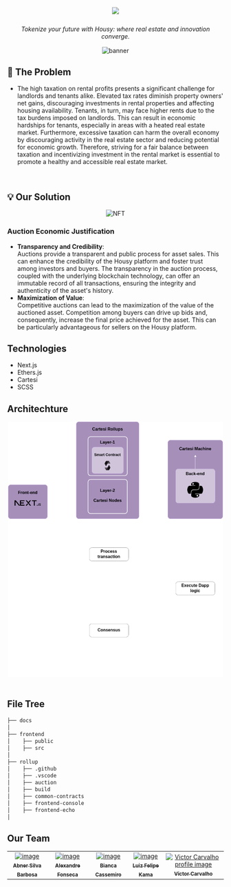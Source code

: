 
<h1 align="center">
    <a href="https://housy-chi.vercel.app/">
    <img src="https://github.com/Alenkassemiro/Housy/assets/99203402/9b7105e3-8f80-4b85-ae34-df8d6b6f9563" width="200px">
    </a>
</h1>


<p align="center">
  <i align="center">Tokenize your future with Housy: where real estate and innovation converge.</i>
</p>
<p align="center">
   <img  src="https://github.com/Alenkassemiro/Housy/assets/99203402/ba453fe0-1f0d-472e-bbc0-ba57f29319e7" width="800px" align="center" alt="banner">
</p>

 


## 🚨 The Problem
 - The high taxation on rental profits presents a significant challenge for landlords and tenants alike.
Elevated tax rates diminish property owners' net gains, discouraging investments in rental properties and affecting housing availability.
Tenants, in turn, may face higher rents due to the tax burdens imposed on landlords. This can result in economic hardships for tenants,
especially in areas with a heated real estate market. Furthermore, excessive taxation can harm the overall economy by discouraging activity
 in the real estate sector and reducing potential for economic growth. Therefore, striving for a fair balance between taxation and
incentivizing investment in the rental market is essential to promote a healthy and accessible real estate market.
<br>

## 💡 Our Solution

<div align="center">
<img src="https://github.com/Alenkassemiro/Housy/assets/99203402/00c45a44-027b-41c0-a3b3-af3d5a5cc78d" width="200px" alt="NFT"> 
</div>

### Auction Economic Justification
- **Transparency and Credibility**: <br>
  Auctions provide a transparent and public process for asset sales. This can enhance the credibility of the Housy platform and foster trust among investors and buyers. The transparency in the auction process, coupled with the underlying blockchain technology, can offer an immutable record of all transactions, ensuring the integrity and authenticity of the asset's history.
- **Maximization of Value**:<br> Competitive auctions can lead to the maximization of the value of the auctioned asset. Competition among buyers can drive up bids and, consequently, increase the final price achieved for the asset. This can be particularly advantageous for sellers on the Housy platform.
## Technologies
- Next.js
- Ethers.js
- Cartesi
- SCSS
  

## Architechture
<div align="center">
<img src="https://github.com/Alenkassemiro/Housy/blob/main/docs/Architechture.png" width="500px;" alt="Architecture image">
</div>
<br>

## File Tree
```
├── docs
│
├── frontend
│    ├── public
│    ├── src
│
├── rollup
│    ├── .github
│    ├── .vscode
│    ├── auction
│    ├── build
│    ├── common-contracts
│    ├── frontend-console
│    ├── frontend-echo
│
```
## Our Team
<table>
  <tr>
    <td align="center">
      <a href="https://www.linkedin.com/in/abner-silva-barbosa-8a3542225/">
        <img src="https://github.com/AbnerSilvaBarbosa.png" width="100px;" alt="image"/><br>
        <sub>
          <b>Abner Silva Barbosa</b>
        </sub>
      </a>
    </td>
    <td align="center">
      <a href="https://www.linkedin.com/in/alexandrefonseca00/">
        <img src="https://github.com/Xandebrabe.png" width="100px;" alt="image"/><br>
        <sub>
          <b>Alexandre Fonseca</b>
        </sub>
      </a>
    </td>
  <td align="center"> 
      <a href="https://www.linkedin.com/in/bianca-cassemiro/">
        <img src="https://github.com/Bianca-Cassemiro.png" width="100px;" alt="image"/><br>
        <sub>
          <b>Bianca Cassemiro</b>
        </sub>
      </a>
    </td>
    <td align="center">
      <a href="https://www.linkedin.com/in/luiz-k-alencar/">
        <img src="https://github.com/luiz-k-alencar.png" width="100px;" alt="image"/><br>
        <sub>
          <b>Luiz Felipe Kama</b>
        </sub>
      </a>
    </td>
    <td align="center">
      <a href="https://www.linkedin.com/in/victor-severiano-de-carvalho-b57a05237">
        <img src="https://github.com/vict0rcarvalh0.png" width="100px;" alt="Victor Carvalho profile image"/><br>
        <sub>
          <b>Victor Carvalho</b>
        </sub>
      </a>
    </td>
  </tr>
</table>
